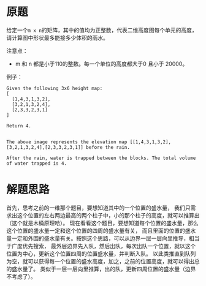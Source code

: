 # 原题
给定一个`m x n`的矩阵，其中的值均为正整数，代表二维高度图每个单元的高度，请计算图中形状最多能接多少体积的雨水。 

注意点：

  - m 和 n 都是小于110的整数。每一个单位的高度都大于0 且小于 20000。 

例子：

```
Given the following 3x6 height map:
[
  [1,4,3,1,3,2],
  [3,2,1,3,2,4],
  [2,3,3,2,3,1]
]

Return 4.


The above image represents the elevation map [[1,4,3,1,3,2],[3,2,1,3,2,4],[2,3,3,2,3,1]] before the rain.

After the rain, water is trapped between the blocks. The total volume of water trapped is 4.
```

# 解题思路
首先，思考之前的一维那个题目，要想知道其中的一个位置的盛水量，
我们只需求出这个位置的左右两边最高的两个柱子中，小的那个柱子的高度，就可以推算出（这个就是木桶原理哈）。
现在看看这个题目，要想知道每个位置的盛水量，那么这个位置的盛水量一定和这个位置的四周的盛水量有关，
而且里面的位置的盛水量一定和外围的盛水量有关。按照这个思路，可以从边界一层一层向里推导，相当于广度优先搜索，
最外层边界先入队，然后出队，每次出队一个位置，就以这个位置为中心，更新这个位置四周的位置盛水量，并判断入队。
以此类推直到队列为空，就可以获得每一个位置的盛水高度，加之，之前的位置高度，就可以得出总的盛水量了。
类似于一层一层向里推算，出的队，更新四周位置的盛水量（边界不考虑了）。 
